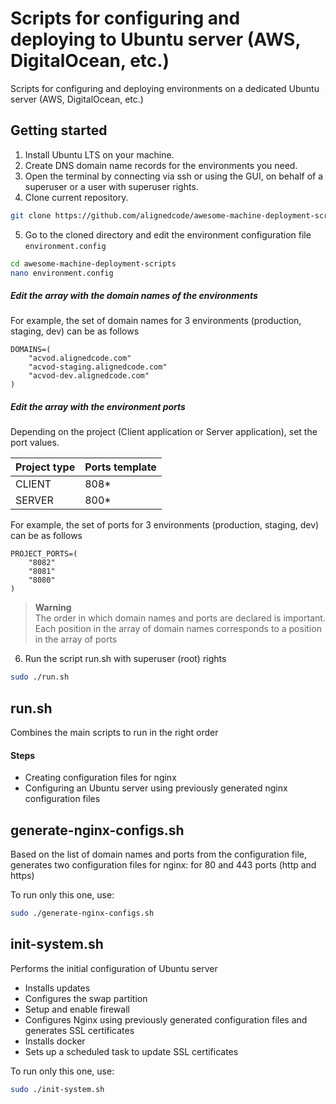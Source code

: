 # Scripts for configuring and deploying to Ubuntu server (AWS, DigitalOcean, etc.)

Scripts for configuring and deploying environments on a dedicated Ubuntu server (AWS, DigitalOcean, etc.)


## Getting started

1. Install Ubuntu LTS on your machine.
2. Create DNS domain name records for the environments you need.
3. Open the terminal by connecting via ssh or using the GUI, on behalf of a superuser or a user with superuser rights.
4. Clone current repository.

```bash
git clone https://github.com/alignedcode/awesome-machine-deployment-scripts.git
```

5. Go to the cloned directory and edit the environment configuration file `environment.config`

```bash
cd awesome-machine-deployment-scripts 
nano environment.config
```

##### Edit the array with the domain names of the environments
For example, the set of domain names for 3 environments (production, staging, dev) can be as follows

```
DOMAINS=(
    "acvod.alignedcode.com" 
    "acvod-staging.alignedcode.com" 
    "acvod-dev.alignedcode.com"
)
```

##### Edit the array with the environment ports
Depending on the project (Client application or Server application), set the port values.

| Project type | Ports template |
|--------------| ---------------|
| CLIENT       | 808*           |
| SERVER       | 800*           |

For example, the set of ports for 3 environments (production, staging, dev) can be as follows

```
PROJECT_PORTS=(
    "8082" 
    "8081" 
    "8080" 
)
```

> **Warning** <br/>
> The order in which domain names and ports are declared is important.
> Each position in the array of domain names corresponds to a position in the array of ports

6. Run the script run.sh with superuser (root) rights
```bash
sudo ./run.sh
```

## run.sh

Combines the main scripts to run in the right order

#### Steps
- Creating configuration files for nginx
- Configuring an Ubuntu server using previously generated nginx configuration files

## generate-nginx-configs.sh
Based on the list of domain names and ports from the configuration file, generates two 
configuration files for nginx: for 80 and 443 ports (http and https)

To run only this one, use:
```bash
sudo ./generate-nginx-configs.sh
```

## init-system.sh
Performs the initial configuration of Ubuntu server

- Installs updates
- Configures the swap partition
- Setup and enable firewall
- Configures Nginx using previously generated configuration files and generates SSL certificates
- Installs docker
- Sets up a scheduled task to update SSL certificates

To run only this one, use:
```bash
sudo ./init-system.sh
```
